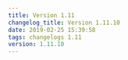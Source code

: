 ```yaml
---
title: Version 1.11
changelog_title: Version 1.11.10
date: 2019-02-25 15:39:58 
tags: changelogs 1.11
version: 1.11.10
---
```

<script src="https://gist.github.com/spinnaker-release/5cbb402297feb85f82482a73e9428967.js"/>